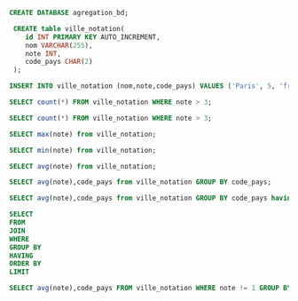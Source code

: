 <!-- Creer une base de donnees agregation_bd -->
```sql
CREATE DATABASE agregation_bd;
```

<!-- table ville_notation id,nom,note,code_pays -->
```sql
 CREATE table ville_notation(
    id INT PRIMARY KEY AUTO_INCREMENT,
    nom VARCHAR(255),
    note INT,
    code_pays CHAR(2)
 );
```
<!-- Inserer 10 lignes: code_pays: 'fr' 'uk' 'dz'-->
```sql
INSERT INTO ville_notation (nom,note,code_pays) VALUES ('Paris', 5, 'fr'), ('Marseille', 4, 'fr'), ('Lyon', 3, 'fr'), ('Lille', 2, 'fr'), ('Nice', 1, 'fr'), ('Londres', 5, 'uk'), ('Liverpool', 4, 'uk'), ('Manchester', 3, 'uk'), ('Birmingham', 2, 'uk'), ('Glasgow', 1, 'uk'), ('Alger', 5, 'dz'), ('Oran', 4, 'dz'), ('Constantine', 3, 'dz'), ('Annaba', 2, 'dz'), ('Tlemcen', 1, 'dz');
```

<!-- Recuperer le nombre de lignes -->
```sql
SELECT count(*) FROM ville_notation WHERE note > 3;
```

<!-- Recuperer le nombre de lignes ou la note > 3-->
```sql
SELECT count(*) FROM ville_notation WHERE note > 3;
```

<!-- Recuperer la note maximale-->
```sql
SELECT max(note) from ville_notation;
```

<!-- Recuperer la note minimale-->
```sql
SELECT min(note) from ville_notation;
```

<!-- Recuperer la moyenne de notes-->
```sql
SELECT avg(note) from ville_notation;
```

<!-- Selectionner la moyenne des codes_pays -->
```sql
SELECT avg(note),code_pays from ville_notation GROUP BY code_pays;
```
<!-- ajouter une condition sur l'agregation -->
```sql
SELECT avg(note),code_pays from ville_notation GROUP BY code_pays having avg(note) >2;
```
<!-- ORDRE DES CLAUSES -->
```sql
SELECT
FROM
JOIN
WHERE
GROUP BY
HAVING
ORDER BY
LIMIT
```

<!-- Faire la moyenne des notes sans compter les 1 par pays en excluant les moyennes inférieures a 2 -->
```sql
SELECT avg(note),code_pays FROM ville_notation WHERE note != 1 GROUP BY code_pays having avg(note)>2  ORDER BY code_pays;
```